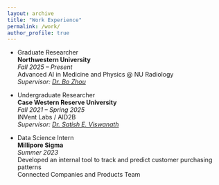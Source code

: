 ```yaml
---
layout: archive
title: "Work Experience"
permalink: /work/
author_profile: true
---
```


* Graduate Researcher  
  **Northwestern University**  
  *Fall 2025 – Present*  
  Advanced AI in Medicine and Physics @ NU Radiology  
  *Supervisor: [Dr. Bo Zhou](https://bbbbbbzhou.github.io)*

* Undergraduate Researcher  
  **Case Western Reserve University**  
  *Fall 2021 – Spring 2025*  
  INVent Labs / AID2B  
  *Supervisor: [Dr. Satish E. Viswanath](https://case.edu/cancer/members/member-directory/satish-e-viswanath)*

* Data Science Intern  
  **Millipore Sigma**  
  *Summer 2023*  
  Developed an internal tool to track and predict customer purchasing patterns  
  Connected Companies and Products Team
